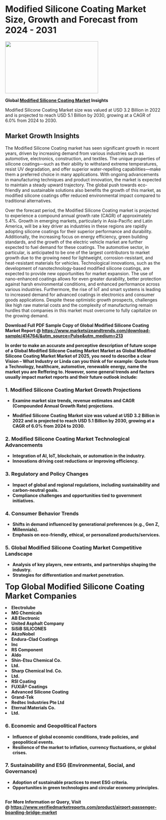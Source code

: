 <H1>Modified Silicone Coating Market Size, Growth and Forecast from 2024 - 2031</H1><img class="aligncenter size-medium wp-image-584254" src="https://thirdeyenews.in/wp-content/uploads/2024/09/Global-Market-Research-300x168.jpeg" alt="" width="300" height="168" /><p><strong>Global&nbsp;<a href="https://www.marketsizeandtrends.com/download-sample/414764/&amp;utm_source=Pulse&amp;utm_medium=213">Modified Silicone Coating Market</a> Insights</strong></p><p>Modified Silicone Coating Market size was valued at USD 3.2 Billion in 2022 and is projected to reach USD 5.1 Billion by 2030, growing at a CAGR of 6.0% from 2024 to 2030.</p><p><h2>Market Growth Insights</h2> <p>The Modified Silicone Coating market has seen significant growth in recent years, driven by increasing demand from various industries such as automotive, electronics, construction, and textiles. The unique properties of silicone coatings—such as their ability to withstand extreme temperatures, resist UV degradation, and offer superior water-repelling capabilities—make them a preferred choice in many applications. With ongoing advancements in manufacturing techniques and product innovation, the market is expected to maintain a steady upward trajectory. The global push towards eco-friendly and sustainable solutions also benefits the growth of this market, as modified silicone coatings offer reduced environmental impact compared to traditional alternatives.</p> <p><strong></strong></p> <p>Over the forecast period, the Modified Silicone Coating market is projected to experience a compound annual growth rate (CAGR) of approximately 5.4%. Growth in emerging markets, particularly in Asia-Pacific and Latin America, will be a key driver as industries in these regions are rapidly adopting silicone coatings for their superior performance and durability. Additionally, the increasing focus on energy efficiency, green building standards, and the growth of the electric vehicle market are further expected to fuel demand for these coatings. The automotive sector, in particular, is anticipated to be one of the largest contributors to market growth due to the growing need for lightweight, corrosion-resistant, and heat-resistant materials for vehicles. Technological innovations, such as the development of nanotechnology-based modified silicone coatings, are expected to provide new opportunities for market expansion. The use of nano-enhanced coatings allows for even greater durability, better protection against harsh environmental conditions, and enhanced performance across various industries. Furthermore, the rise of IoT and smart systems is leading to increased demand for advanced coatings in electronics and consumer goods applications. Despite these optimistic growth prospects, challenges like high raw material costs and the complexity of manufacturing remain hurdles that companies in this market must overcome to fully capitalize on the growing demand. <p><strong></p><p><span class=""><strong>Download Full PDF Sample Copy of Global Modified Silicone Coating Market Report</strong> @ <a href="https://www.marketsizeandtrends.com/download-sample/414764/&amp;utm_source=Pulse&amp;utm_medium=213" target="_blank">https://www.marketsizeandtrends.com/download-sample/414764/&amp;utm_source=Pulse&amp;utm_medium=213</a></span></p><p>In order to make an accurate and perceptive description of future scope of a Global&nbsp;Modified Silicone Coating Market Market as Global&nbsp;Modified Silicone Coating Market Market of 2025, you need to describe a clear Vision &ndash; What Industry or Linda can you think of for example: Quote from a Technology, healthcare, automotive, renewable energy, name the market you are Reffering to. However, some general trends and factors usually impact market reports and their future outlook include:</p><h3>1.&nbsp;<strong>Modified Silicone Coating Market Growth Projections</strong></h3><ul><li>Examine market size trends, revenue estimates and CAGR (Compounded Annual Growth Rate) projections.</li><li><p>Modified Silicone Coating Market size was valued at USD 3.2 Billion in 2022 and is projected to reach USD 5.1 Billion by 2030, growing at a CAGR of 6.0% from 2024 to 2030.</p></li></ul><h3>2.&nbsp;<strong>Modified Silicone Coating Market Technological Advancements</strong></h3><ul><li>Integration of AI, IoT, blockchain, or automation in the industry.</li><li>Innovations driving cost reductions or improving efficiency.</li></ul><h3>3.&nbsp;<strong>Regulatory and Policy Changes</strong></h3><ul><li>Impact of global and regional regulations, including sustainability and carbon-neutral goals.</li><li>Compliance challenges and opportunities tied to government initiatives.</li></ul><h3>4.&nbsp;<strong>Consumer Behavior Trends</strong></h3><ul><li>Shifts in demand influenced by generational preferences (e.g., Gen Z, Millennials).</li><li>Emphasis on eco-friendly, ethical, or personalized products/services.</li></ul><h3>5.&nbsp;<strong>Global Modified Silicone Coating Market Competitive Landscape</strong></h3><ul><li>Analysis of key players, new entrants, and partnerships shaping the industry.</li><li>Strategies for differentiation and market penetration.</li></ul><p data-pm-slice="1 1 []"><span style="color: inherit; font-family: inherit; font-size: 25px;">Top Global Modified Silicone Coating Market Companies</span></p><div class="" data-test-id=""><p><li>Electrolube</li><li> MG Chemicals</li><li> AB Electronic</li><li> United Asphalt Company</li><li> SiSiB SILICONES</li><li> AkzoNobel</li><li> Endura-Clad Coatings</li><li> Inc</li><li> RS Component</li><li> Aldo</li><li> Shin-Etsu Chemical Co.</li><li> Ltd.</li><li> Sharp Chemical Ind. Co.</li><li> Ltd.</li><li> RSI Coating</li><li> FUXIÂ® Coatings</li><li> Advanced Silicone Coating</li><li> Grand-Tek</li><li> Redtec Industries Pte Ltd</li><li> Eternal Materials Co.</li><li>Ltd.</li></p></div><h3>6.&nbsp;<strong>Economic and Geopolitical Factors</strong></h3><ul><li>Influence of global economic conditions, trade policies, and geopolitical events.</li><li>Resilience of the market to inflation, currency fluctuations, or global crises.</li></ul><h3>7.&nbsp;<strong>Sustainability and ESG (Environmental, Social, and Governance)</strong></h3><ul><li>Adoption of sustainable practices to meet ESG criteria.</li><li>Opportunities in green technologies and circular economy principles.</li></ul><h2><strong style="font-size: 14px;">For More Information or Query, Visit @&nbsp;</strong><a style="background-color: #ffffff; font-size: 14px;" href="https://www.marketsizeandtrends.com/report/modified-silicone-coating-market/" target="_blank">https://www.verifiedmarketreports.com/product/airport-passenger-boarding-bridge-market</a></h2>
